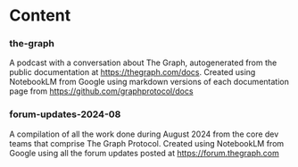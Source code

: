 # Content

### the-graph

A podcast with a conversation about The Graph, autogenerated from the public documentation at https://thegraph.com/docs. Created using NotebookLM from Google using markdown versions of each documentation page from https://github.com/graphprotocol/docs

###  forum-updates-2024-08

A compilation of all the work done during August 2024 from the core dev teams that comprise The Graph Protocol. Created using NotebookLM from Google using all the forum updates posted at https://forum.thegraph.com
